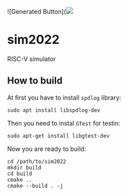 ![Generated Button](![](https://tokei.rs/b1/github/106-inc/sim2022)

# sim2022
RISC-V simulator

## How to build

At first you have to install `spdlog` library:
```
sudo apt install libspdlog-dev
```
Then you need to instal `GTest` for testin:
```
sudo apt-get install libgtest-dev
```
Now you are ready to build:
```
cd /path/to/sim2022
mkdir build
cd build
cmake ..
cmake --build . -j
```
